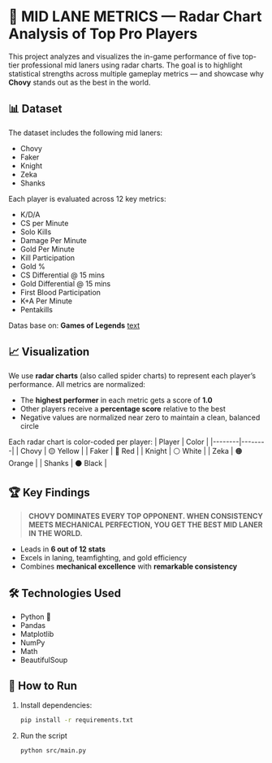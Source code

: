 # 🧠 MID LANE METRICS — Radar Chart Analysis of Top Pro Players

This project analyzes and visualizes the in-game performance of five top-tier professional mid laners using radar charts. The goal is to highlight statistical strengths across multiple gameplay metrics — and showcase why **Chovy** stands out as the best in the world.

## 📊 Dataset
The dataset includes the following mid laners:
- Chovy
- Faker
- Knight
- Zeka
- Shanks

Each player is evaluated across 12 key metrics:
- K/D/A  
- CS per Minute  
- Solo Kills  
- Damage Per Minute  
- Gold Per Minute  
- Kill Participation  
- Gold %  
- CS Differential @ 15 mins  
- Gold Differential @ 15 mins  
- First Blood Participation  
- K+A Per Minute  
- Pentakills  

Datas base on: **Games of Legends** [text](https://gol.gg/esports/home/)

## 📈 Visualization
We use **radar charts** (also called spider charts) to represent each player’s performance. All metrics are normalized:
- The **highest performer** in each metric gets a score of **1.0**
- Other players receive a **percentage score** relative to the best
- Negative values are normalized near zero to maintain a clean, balanced circle

Each radar chart is color-coded per player:
| Player | Color  |
|--------|--------|
| Chovy  | 🟡 Yellow |
| Faker  | 🔴 Red |
| Knight | ⚪ White |
| Zeka   | 🟠 Orange |
| Shanks | ⚫ Black |

## 🏆 Key Findings

> **CHOVY DOMINATES EVERY TOP OPPONENT. WHEN CONSISTENCY MEETS MECHANICAL PERFECTION, YOU GET THE BEST MID LANER IN THE WORLD.**

- Leads in **6 out of 12 stats**
- Excels in laning, teamfighting, and gold efficiency
- Combines **mechanical excellence** with **remarkable consistency**

## 🛠️ Technologies Used
- Python 🐍
- Pandas
- Matplotlib
- NumPy
- Math
- BeautifulSoup


## 🚀 How to Run
1. Install dependencies:
    ```bash
    pip install -r requirements.txt
2. Run the script
    ```bash
    python src/main.py
